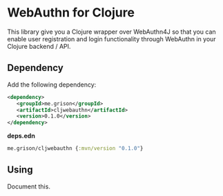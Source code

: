 # WebAuthn for Clojure

This library give you a Clojure wrapper over WebAuthn4J so that you can enable user registration and login functionality 
through WebAuthn in your Clojure backend / API.

## Dependency

Add the following dependency:

```xml
<dependency>
   <groupId>me.grison</groupId>
   <artifactId>cljwebauthn</artifactId>
   <version>0.1.0</version>
</dependency>
```

**deps.edn**
```clojure
me.grison/cljwebauthn {:mvn/version "0.1.0"}
```

## Using

Document this.